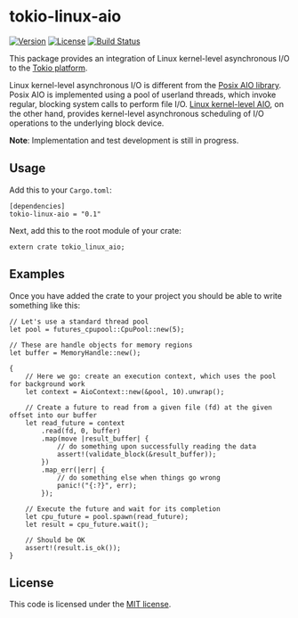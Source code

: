 # tokio-linux-aio

[![Version](https://img.shields.io/crates/v/tokio-linux-aio.svg)](https://crates.io/crates/tokio-linux-aio) 
[![License](https://img.shields.io/crates/l/tokio-linux-aio.svg)](https://github.com/hmwill/tokio-linux-aio/blob/master/LICENSE) 
[![Build Status](https://travis-ci.org/hmwill/tokio-linux-aio.svg?branch=master)](https://travis-ci.org/hmwill/tokio-linux-aio)

This package provides an integration of Linux kernel-level asynchronous I/O to the [Tokio platform](https://tokio.rs/). 

Linux kernel-level asynchronous I/O is different from the [Posix AIO library](http://man7.org/linux/man-pages/man7/aio.7.html). Posix AIO is implemented using a pool of userland threads, which invoke regular, blocking system calls to perform file I/O. [Linux kernel-level AIO](http://lse.sourceforge.net/io/aio.html), on the other hand, provides kernel-level asynchronous scheduling of I/O operations to the underlying block device. 

__Note__: Implementation and test development is still in progress.

## Usage

Add this to your `Cargo.toml`:

    [dependencies]
    tokio-linux-aio = "0.1"

Next, add this to the root module of your crate:

    extern crate tokio_linux_aio;

## Examples

Once you have added the crate to your project you should be able to write something like this:

    // Let's use a standard thread pool
    let pool = futures_cpupool::CpuPool::new(5);

    // These are handle objects for memory regions
    let buffer = MemoryHandle::new();

    {
        // Here we go: create an execution context, which uses the pool for background work
        let context = AioContext::new(&pool, 10).unwrap();

        // Create a future to read from a given file (fd) at the given offset into our buffer
        let read_future = context
            .read(fd, 0, buffer)
            .map(move |result_buffer| {
                // do something upon successfully reading the data
                assert!(validate_block(&result_buffer));
            })
            .map_err(|err| {
                // do something else when things go wrong
                panic!("{:?}", err);
            });

        // Execute the future and wait for its completion
        let cpu_future = pool.spawn(read_future);
        let result = cpu_future.wait();

        // Should be OK
        assert!(result.is_ok());
    }

## License

This code is licensed under the [MIT license](https://github.com/hmwill/tokio-linux-aio/blob/master/LICENSE).